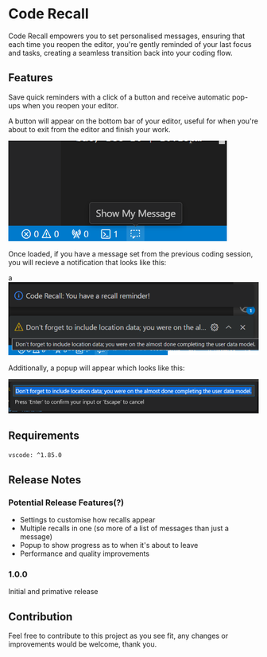 # Code Recall

Code Recall empowers you to set personalised messages, ensuring that each time you reopen the editor, you're gently reminded of your last focus and tasks, creating a seamless transition back into your coding flow.

## Features

Save quick reminders with a click of a button and receive automatic pop-ups when you reopen your editor.  

A button will appear on the bottom bar of your editor, useful for when you're about to exit from the editor and finish your work.

![btn](https://github.com/emorrisn/code-recall/blob/master/assets/btn.png)

Once loaded, if you have a message set from the previous coding session, you will recieve a notification that looks like this:

a![popup](https://raw.githubusercontent.com/emorrisn/code-recall/master/assets/popup.png)

Additionally, a popup will appear which looks like this:

![Main Popup](https://github.com/emorrisn/code-recall/blob/master/assets/popup2.png)

## Requirements

`vscode: ^1.85.0`

## Release Notes

### Potential Release Features(?)

* Settings to customise how recalls appear
* Multiple recalls in one (so more of a list of messages than just a message)
* Popup to show progress as to when it's about to leave
* Performance and quality improvements

### 1.0.0

Initial and primative release

## Contribution  
Feel free to contribute to this project as you see fit, any changes or improvements would be welcome, thank you.  